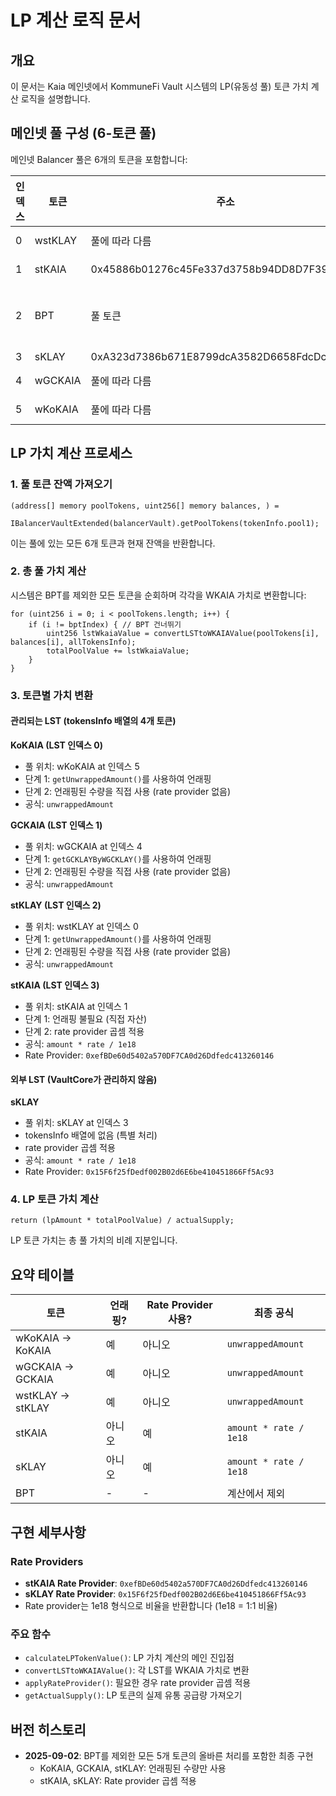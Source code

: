 # LP 계산 로직 문서

## 개요
이 문서는 Kaia 메인넷에서 KommuneFi Vault 시스템의 LP(유동성 풀) 토큰 가치 계산 로직을 설명합니다.

## 메인넷 풀 구성 (6-토큰 풀)

메인넷 Balancer 풀은 6개의 토큰을 포함합니다:

| 인덱스 | 토큰 | 주소 | 타입 |
|-------|-------|---------|------|
| 0 | wstKLAY | 풀에 따라 다름 | Wrapped LST |
| 1 | stKAIA | 0x45886b01276c45Fe337d3758b94DD8D7F3951d97 | Direct LST |
| 2 | BPT | 풀 토큰 | 풀 토큰 (가치 계산에서 제외) |
| 3 | sKLAY | 0xA323d7386b671E8799dcA3582D6658FdcDcD940A | 외부 LST |
| 4 | wGCKAIA | 풀에 따라 다름 | Wrapped LST |
| 5 | wKoKAIA | 풀에 따라 다름 | Wrapped LST |

## LP 가치 계산 프로세스

### 1. 풀 토큰 잔액 가져오기
```solidity
(address[] memory poolTokens, uint256[] memory balances, ) = 
    IBalancerVaultExtended(balancerVault).getPoolTokens(tokenInfo.pool1);
```
이는 풀에 있는 모든 6개 토큰과 현재 잔액을 반환합니다.

### 2. 총 풀 가치 계산
시스템은 BPT를 제외한 모든 토큰을 순회하며 각각을 WKAIA 가치로 변환합니다:

```solidity
for (uint256 i = 0; i < poolTokens.length; i++) {
    if (i != bptIndex) { // BPT 건너뛰기
        uint256 lstWkaiaValue = convertLSTtoWKAIAValue(poolTokens[i], balances[i], allTokensInfo);
        totalPoolValue += lstWkaiaValue;
    }
}
```

### 3. 토큰별 가치 변환

#### 관리되는 LST (tokensInfo 배열의 4개 토큰)

**KoKAIA (LST 인덱스 0)**
- 풀 위치: wKoKAIA at 인덱스 5
- 단계 1: `getUnwrappedAmount()`를 사용하여 언래핑
- 단계 2: 언래핑된 수량을 직접 사용 (rate provider 없음)
- 공식: `unwrappedAmount`

**GCKAIA (LST 인덱스 1)**
- 풀 위치: wGCKAIA at 인덱스 4
- 단계 1: `getGCKLAYByWGCKLAY()`를 사용하여 언래핑
- 단계 2: 언래핑된 수량을 직접 사용 (rate provider 없음)
- 공식: `unwrappedAmount`

**stKLAY (LST 인덱스 2)**
- 풀 위치: wstKLAY at 인덱스 0
- 단계 1: `getUnwrappedAmount()`를 사용하여 언래핑
- 단계 2: 언래핑된 수량을 직접 사용 (rate provider 없음)
- 공식: `unwrappedAmount`

**stKAIA (LST 인덱스 3)**
- 풀 위치: stKAIA at 인덱스 1
- 단계 1: 언래핑 불필요 (직접 자산)
- 단계 2: rate provider 곱셈 적용
- 공식: `amount * rate / 1e18`
- Rate Provider: `0xefBDe60d5402a570DF7CA0d26Ddfedc413260146`

#### 외부 LST (VaultCore가 관리하지 않음)

**sKLAY**
- 풀 위치: sKLAY at 인덱스 3
- tokensInfo 배열에 없음 (특별 처리)
- rate provider 곱셈 적용
- 공식: `amount * rate / 1e18`
- Rate Provider: `0x15F6f25fDedf002B02d6E6be410451866Ff5Ac93`

### 4. LP 토큰 가치 계산
```solidity
return (lpAmount * totalPoolValue) / actualSupply;
```
LP 토큰 가치는 총 풀 가치의 비례 지분입니다.

## 요약 테이블

| 토큰 | 언래핑? | Rate Provider 사용? | 최종 공식 |
|-------|---------|-------------------|---------------|
| wKoKAIA → KoKAIA | 예 | 아니오 | `unwrappedAmount` |
| wGCKAIA → GCKAIA | 예 | 아니오 | `unwrappedAmount` |
| wstKLAY → stKLAY | 예 | 아니오 | `unwrappedAmount` |
| stKAIA | 아니오 | 예 | `amount * rate / 1e18` |
| sKLAY | 아니오 | 예 | `amount * rate / 1e18` |
| BPT | - | - | 계산에서 제외 |

## 구현 세부사항

### Rate Providers
- **stKAIA Rate Provider**: `0xefBDe60d5402a570DF7CA0d26Ddfedc413260146`
- **sKLAY Rate Provider**: `0x15F6f25fDedf002B02d6E6be410451866Ff5Ac93`
- Rate provider는 1e18 형식으로 비율을 반환합니다 (1e18 = 1:1 비율)

### 주요 함수
- `calculateLPTokenValue()`: LP 가치 계산의 메인 진입점
- `convertLSTtoWKAIAValue()`: 각 LST를 WKAIA 가치로 변환
- `applyRateProvider()`: 필요한 경우 rate provider 곱셈 적용
- `getActualSupply()`: LP 토큰의 실제 유통 공급량 가져오기

## 버전 히스토리
- **2025-09-02**: BPT를 제외한 모든 5개 토큰의 올바른 처리를 포함한 최종 구현
  - KoKAIA, GCKAIA, stKLAY: 언래핑된 수량만 사용
  - stKAIA, sKLAY: Rate provider 곱셈 적용